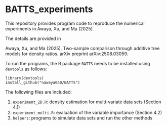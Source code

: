# BATTS_experiments

This repository provides program code to reproduce the numerical experiments in Awaya, Xu, and Ma (2025).

The details are provided in 

Awaya, Xu, and Ma (2025). Two-sample comparison through additive tree models for density ratios. arXiv preprint arXiv:2508.03059.

To run the programs, the R package `BATTS` needs to be installed  using `devtools` as follows:

```
library(devtools)
install_github("nawaya040/BATTS")
```

The following files are included:

1. `experiment_2D.R`: density estimation for multi-variate data sets (Section 4.1)
2. `experiment_multi.R`: evaluation of the variable importance (Section 4.2)
3. `helpers`: programs to simulate data sets and run the other methods

